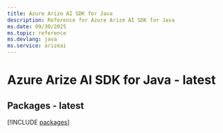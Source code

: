 ```yaml
---
title: Azure Arize AI SDK for Java
description: Reference for Azure Arize AI SDK for Java
ms.date: 09/30/2025
ms.topic: reference
ms.devlang: java
ms.service: arizeai
---
```

# Azure Arize AI SDK for Java - latest
## Packages - latest
[!INCLUDE [packages](arize-ai-index.md)]